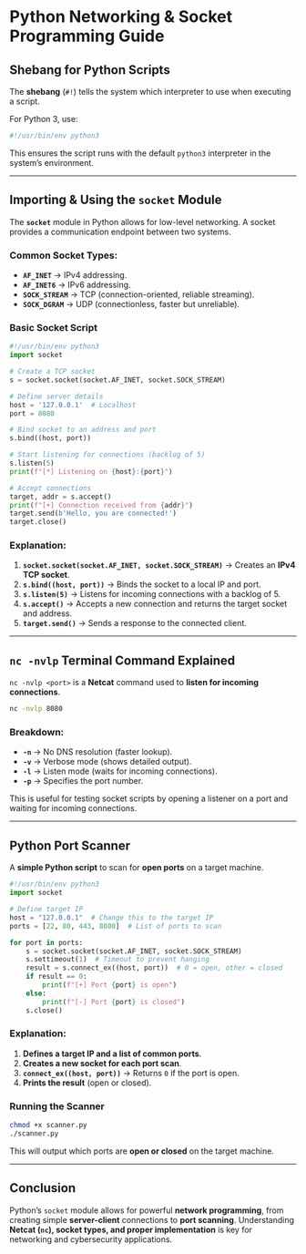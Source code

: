 # Python Networking & Socket Programming Guide

##  Shebang for Python Scripts
The **shebang** (`#!`) tells the system which interpreter to use when executing a script.

For Python 3, use:
```python
#!/usr/bin/env python3
```
This ensures the script runs with the default `python3` interpreter in the system’s environment.

---

##  Importing & Using the `socket` Module
The **`socket`** module in Python allows for low-level networking. A socket provides a communication endpoint between two systems.

### **Common Socket Types**:
- **`AF_INET`** → IPv4 addressing.
- **`AF_INET6`** → IPv6 addressing.
- **`SOCK_STREAM`** → TCP (connection-oriented, reliable streaming).
- **`SOCK_DGRAM`** → UDP (connectionless, faster but unreliable).

### **Basic Socket Script**
```python
#!/usr/bin/env python3
import socket

# Create a TCP socket
s = socket.socket(socket.AF_INET, socket.SOCK_STREAM)

# Define server details
host = '127.0.0.1'  # Localhost
port = 8080

# Bind socket to an address and port
s.bind((host, port))

# Start listening for connections (backlog of 5)
s.listen(5)
print(f"[*] Listening on {host}:{port}")

# Accept connections
target, addr = s.accept()
print(f"[+] Connection received from {addr}")
target.send(b'Hello, you are connected!')
target.close()
```

### **Explanation:**
1. **`socket.socket(socket.AF_INET, socket.SOCK_STREAM)`** → Creates an **IPv4 TCP socket**.
2. **`s.bind((host, port))`** → Binds the socket to a local IP and port.
3. **`s.listen(5)`** → Listens for incoming connections with a backlog of 5.
4. **`s.accept()`** → Accepts a new connection and returns the target socket and address.
5. **`target.send()`** → Sends a response to the connected client.

---

##  `nc -nvlp` Terminal Command Explained
`nc -nvlp <port>` is a **Netcat** command used to **listen for incoming connections**.
```bash
nc -nvlp 8080
```
### **Breakdown:**
- **`-n`** → No DNS resolution (faster lookup).
- **`-v`** → Verbose mode (shows detailed output).
- **`-l`** → Listen mode (waits for incoming connections).
- **`-p`** → Specifies the port number.

This is useful for testing socket scripts by opening a listener on a port and waiting for incoming connections.

---

##  Python Port Scanner
A **simple Python script** to scan for **open ports** on a target machine.

```python
#!/usr/bin/env python3
import socket

# Define target IP
host = "127.0.0.1"  # Change this to the target IP
ports = [22, 80, 443, 8080]  # List of ports to scan

for port in ports:
    s = socket.socket(socket.AF_INET, socket.SOCK_STREAM)
    s.settimeout(1)  # Timeout to prevent hanging
    result = s.connect_ex((host, port))  # 0 = open, other = closed
    if result == 0:
        print(f"[+] Port {port} is open")
    else:
        print(f"[-] Port {port} is closed")
    s.close()
```

### **Explanation:**
1. **Defines a target IP and a list of common ports**.
2. **Creates a new socket for each port scan**.
3. **`connect_ex((host, port))`** → Returns `0` if the port is open.
4. **Prints the result** (open or closed).

### **Running the Scanner**
```bash
chmod +x scanner.py
./scanner.py
```
This will output which ports are **open or closed** on the target machine.

---

##  Conclusion
Python’s `socket` module allows for powerful **network programming**, from creating simple **server-client** connections to **port scanning**. Understanding **Netcat (`nc`), socket types, and proper implementation** is key for networking and cybersecurity applications.

